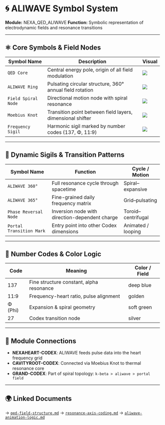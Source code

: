 # 🌀 ALIWAVE Symbol System

**Module:** NEXA\_QED\_ALIWAVE
**Function:** Symbolic representation of electrodynamic fields and resonance transitions

---

## ⚛️ Core Symbols & Field Nodes

| Symbol Name         | Description                                                | Visual                                                |
| ------------------- | ---------------------------------------------------------- | ----------------------------------------------------- |
| `QED Core`          | Central energy pole, origin of all field modulation        | ![](../visuals/components/qed_core_symbol.png)        |
| `ALIWAVE Ring`      | Pulsating circular structure, 360° annual field rotation   | ![](../visuals/gif/aliwave_loop_360.gif)              |
| `Field Spiral Node` | Directional motion node with spiral resonance              | ![](../visuals/components/aliwave_heartline_node.png) |
| `Moebius Knot`      | Transition point between field layers, dimensional shifter | ![](../visuals/components/moebius_loop_arrow.png)     |
| `Frequency Sigil`   | Harmonic sigil marked by number codes (137, Φ, 11:9)       | ![](../visuals/components/frequency_sigil.png)        |

---

## 🛁 Dynamic Sigils & Transition Patterns

| Symbol Name              | Function                                       | Cycle / Motion     |
| ------------------------ | ---------------------------------------------- | ------------------ |
| `ALIWAVE 360°`           | Full resonance cycle through spacetime         | Spiral–expansive   |
| `ALIWAVE 365°`           | Fine-grained daily frequency matrix            | Grid–pulsating     |
| `Phase Reversal Node`    | Inversion node with direction-dependent charge | Toroid–centrifugal |
| `Portal Transition Mark` | Entry point into other Codex dimensions        | Animated / looping |

---

## 🔢 Number Codes & Color Logic

| Code    | Meaning                                  | Color / Field |
| ------- | ---------------------------------------- | ------------- |
| 137     | Fine structure constant, alpha resonance | deep blue     |
| 11:9    | Frequency-heart ratio, pulse alignment   | golden        |
| Φ (Phi) | Expansion & spiral geometry              | soft green    |
| 27      | Codex transition node                    | silver        |

---

## 🧡 Module Connections

* **NEXAHEART-CODEX**: ALIWAVE feeds pulse data into the heart frequency grid
* **CAVITYROOT-CODEX**: Connected via Moebius Knot to thermal resonance core
* **GRAND-CODEX**: Part of spiral topology: `k-beta > aliwave > portal field`

---

## 🌍 Linked Documents

→ [`qed-field-structure.md`](./qed-field-structure.md)
→ [`resonance-axis-coding.md`](./resonance-axis-coding.md)
→ [`aliwave-animation-logic.md`](./aliwave-animation-logic.md)
